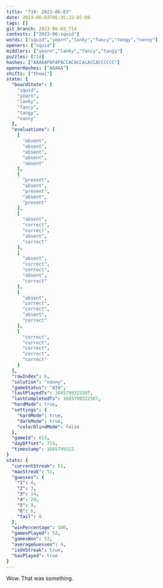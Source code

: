 ```yaml
---
title: "714: 2023-06-03"
date: 2023-06-03T06:35:22-07:00
tags: []
git_branch: 2023-06-03_714
contests: ["2023-06-squid"]
words: ["squid","yearn","lanky","fancy","tangy","nanny"]
openers: ["squid"]
middlers: ["yearn","lanky","fancy","tangy"]
puzzles: [714]
hashes: ["AAAAAPAPAPACCACACCACACCACCCCCC"]
openerHashes: ["AAAAA"]
shifts: ["thvwi"]
state: {
  "boardState": [
    "squid",
    "yearn",
    "lanky",
    "fancy",
    "tangy",
    "nanny"
  ],
  "evaluations": [
    [
      "absent",
      "absent",
      "absent",
      "absent",
      "absent"
    ],
    [
      "present",
      "absent",
      "present",
      "absent",
      "present"
    ],
    [
      "absent",
      "correct",
      "correct",
      "absent",
      "correct"
    ],
    [
      "absent",
      "correct",
      "correct",
      "absent",
      "correct"
    ],
    [
      "absent",
      "correct",
      "correct",
      "absent",
      "correct"
    ],
    [
      "correct",
      "correct",
      "correct",
      "correct",
      "correct"
    ]
  ],
  "rowIndex": 6,
  "solution": "nanny",
  "gameStatus": "WIN",
  "lastPlayedTs": 1685799322507,
  "lastCompletedTs": 1685799322507,
  "hardMode": true,
  "settings": {
    "hardMode": true,
    "darkMode": true,
    "colorblindMode": false
  },
  "gameId": 613,
  "dayOffset": 714,
  "timestamp": 1685799322
}
stats: {
  "currentStreak": 51,
  "maxStreak": 51,
  "guesses": {
    "1": 0,
    "2": 3,
    "3": 14,
    "4": 20,
    "5": 9,
    "6": 6,
    "fail": 0
  },
  "winPercentage": 100,
  "gamesPlayed": 52,
  "gamesWon": 52,
  "averageGuesses": 4,
  "isOnStreak": true,
  "hasPlayed": true
}
---
```

<!-- more -->
Wow. That was something.
